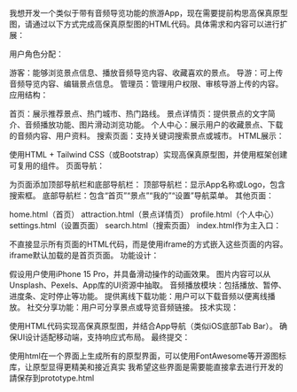 我想开发一个类似于带有音频导览功能的旅游App，现在需要提前构思高保真原型图，请通过以下方式完成高保真原型图的HTML代码。具体需求和内容可以进行扩展：

用户角色分配：

游客：能够浏览景点信息、播放音频导览内容、收藏喜欢的景点。
导游：可上传音频导览内容、编辑景点信息。
管理员：管理用户权限、审核导游上传的内容。
应用结构：

首页：展示推荐景点、热门城市、热门路线。
景点详情页：提供景点的文字简介、音频播放功能、图片滑动浏览功能。
个人中心：展示用户的收藏景点、下载的音频内容、用户资料。
搜索页面：支持关键词搜索景点或城市。
HTML展示：

使用HTML + Tailwind CSS（或Bootstrap）实现高保真原型图，并使用框架创建可复用的组件。
页面导航：

为页面添加顶部导航栏和底部导航栏：
顶部导航栏：显示App名称或Logo，包含搜索框。
底部导航栏：包含“首页”“景点”“我的”“设置”导航菜单。
其他页面：

home.html（首页）
attraction.html（景点详情页）
profile.html（个人中心）
settings.html（设置页面）
search.html（搜索页面）
index.html作为主入口：

不直接显示所有页面的HTML代码，而是使用iframe的方式嵌入这些页面的内容。
iframe默认加载的是首页页面。
功能设计：

假设用户使用iPhone 15 Pro，并具备滑动操作的动画效果。
图片内容可以从Unsplash、Pexels、App库的UI资源中抽取。
音频播放模块：包括播放、暂停、进度条、定时停止等功能。
提供离线下载功能：用户可以下载音频以便离线播放。
社交分享功能：用户可分享景点或导览音频链接。
技术实现：

使用HTML代码实现高保真原型图，并结合App导航（类似iOS底部Tab Bar）。
确保UI设计适配移动端，支持响应式布局。
最终提交：

使用html在一个界面上生成所有的原型界面，可以使用FontAwesome等开源图标库，让原型显得更精美和接近真实
我希望这些界面是需要能直接拿去进行开发的
請保存到prototype.html
